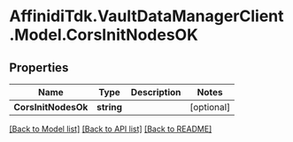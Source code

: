 # AffinidiTdk.VaultDataManagerClient.Model.CorsInitNodesOK

## Properties

Name | Type | Description | Notes
------------ | ------------- | ------------- | -------------
**CorsInitNodesOk** | **string** |  | [optional] 

[[Back to Model list]](../README.md#documentation-for-models) [[Back to API list]](../README.md#documentation-for-api-endpoints) [[Back to README]](../README.md)

